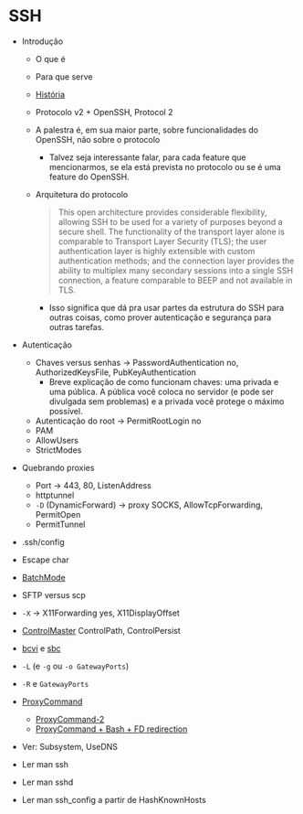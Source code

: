 SSH
===

- Introdução
    - O que é
    - Para que serve
    - [História][hist]
    - Protocolo v2 + OpenSSH, Protocol 2
    - A palestra é, em sua maior parte, sobre funcionalidades do OpenSSH, não
      sobre o protocolo
         - Talvez seja interessante falar, para cada feature que mencionarmos,
           se ela está prevista no protocolo ou se é uma feature do OpenSSH.
    - Arquitetura do protocolo

        > This open architecture provides considerable flexibility, allowing
        > SSH to be used for a variety of purposes beyond a secure shell. The
        > functionality of the transport layer alone is comparable to Transport
        > Layer Security (TLS); the user authentication layer is highly
        > extensible with custom authentication methods; and the connection
        > layer provides the ability to multiplex many secondary sessions into
        > a single SSH connection, a feature comparable to BEEP and not
        > available in TLS.

        - Isso significa que dá pra usar partes da estrutura do SSH para outras
          coisas, como prover autenticação e segurança para outras tarefas.


- Autenticação
    - Chaves versus senhas -> PasswordAuthentication no, AuthorizedKeysFile,
      PubKeyAuthentication
        - Breve explicação de como funcionam chaves: uma privada e uma pública.
          A pública você coloca no servidor (e pode ser divulgada sem
          problemas) e a privada você protege o máximo possível.
    - Autenticação do root -> PermitRootLogin no
    - PAM
    - AllowUsers
    - StrictModes
- Quebrando proxies
    - Port -> 443, 80, ListenAddress
    - httptunnel
    - `-D` (DynamicForward) -> proxy SOCKS, AllowTcpForwarding, PermitOpen
    - PermitTunnel
- .ssh/config
- Escape char
- [BatchMode][batch]
- SFTP versus scp
- `-X` -> X11Forwarding yes, X11DisplayOffset
- [ControlMaster][ControlMaster]
  ControlPath, ControlPersist
- [bcvi][bcvi] e [sbc][bcvi]
- `-L` (e `-g` ou `-o GatewayPorts`)
- `-R` e `GatewayPorts`
- [ProxyCommand][ProxyCommand-1]
    - [ProxyCommand-2]
    - [ProxyCommand + Bash + FD redirection][ProxyCommand-3]
- Ver: Subsystem, UseDNS
- Ler man ssh
- Ler man sshd
- Ler man ssh\_config a partir de HashKnownHosts

[hist]: https://en.wikipedia.org/wiki/Secure_Shell#History_and_development
[batch]: http://www.thegeekstuff.com/2009/10/how-to-execute-ssh-and-scp-in-batch-mode-only-when-passwordless-login-is-enabled/
[ControlMaster]: http://sshmenu.sourceforge.net/articles/transparent-mulithop.html
[bcvi]: http://sshmenu.sourceforge.net/articles/bcvi/
[sbc]: https://github.com/turicas/sbc
[ProxyCommand-1]: http://www.undeadly.org/cgi?action=article&sid=20070925181947
[ProxyCommand-2]: http://www.statusq.org/archives/2008/07/03/1916/
[ProxyCommand-3]: http://unix.stackexchange.com/questions/19604/all-about-ssh-proxycommand#19607
[openssh-hist]: http://openssh.com/history.html
